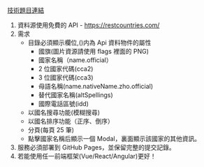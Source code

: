 [技術題目連結](https://docs.google.com/forms/d/e/1FAIpQLSfs4Gb8fX7wmywKvwr_56YL3UgjAvqwfgMY3ZxbxGjC8p0sHg/viewform)

1. 資料源使用免費的 API - https://restcountries.com/
2. 需求
   - 目錄必須顯示欄位,()内為 Api 資料物件的屬性
     - 國旗(圖片資源請使用 flags 裡面的 PNG)
     - 國家名稱（name.official）
     - 2 位國家代碼(cca2)
     - 3 位國家代碼(cca3)
     - 母語名稱(name.nativeName.zho.official)
     - 替代國家名稱(altSpellings)
     - 國際電話區號(idd)
   - 以國名搜尋功能(模糊搜尋)
   - 以國名排序功能（正序、倒序）
   - 分頁(每頁 25 筆)
   - 點擊國家名稱后顯示一個 Modal，裏面顯示該國家的其他資訊。
3. 服務必須部署到 GitHub Pages，並保留完整的提交記錄。
4. 若能使用任一前端框架(Vue/React/Angular)更好！
